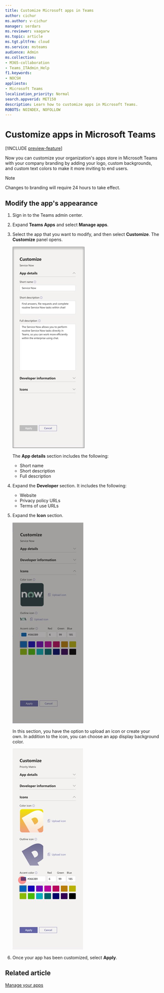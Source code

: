 ```yaml
---
title: Customize Microsoft apps in Teams
author: cichur
ms.author: v-cichur
manager: serdars
ms.reviewer: vaagarw
ms.topic: article
ms.tgt.pltfrm: cloud
ms.service: msteams
audience: Admin
ms.collection: 
- M365-collaboration
- Teams_ITAdmin_Help
f1.keywords:
- NOCSH
appliesto: 
- Microsoft Teams
localization_priority: Normal
search.appverid: MET150
description: Learn how to customize apps in Microsoft Teams. 
ROBOTS: NOINDEX, NOFOLLOW
---
```


# Customize apps in Microsoft Teams

[!INCLUDE [preview-feature](/includes/preview-feature.md)]

Now you can customize your organization's apps store in Microsoft Teams with your company branding by adding your logo, custom backgrounds, and custom text colors to make it more inviting to end users.

> [!Note]
> Changes to branding will require 24 hours to take effect.

## Modify the app's appearance

1. Sign in to the Teams admin center.
2. Expand **Teams Apps** and select **Manage apps**.
3. Select the app that you want to modify, and then select **Customize**.
   The **Customize** panel opens.

    ![Customize the app panel](media/customizePanel.png)

    The **App details** section includes the following:

    - Short name
    - Short description
    - Full description

4. Expand the **Developer** section. It includes the following:

   - Website
   - Privacy policy URLs
   - Terms of use URLs

5. Expand the **Icon** section.

    ![Customize the icon panel](media/customizeIconPanel.png)

    In this section, you have the option to upload an icon or create your own. In addition to the icon, you can choose an app display background color.

    ![Customize icon background and outline](media/iconColorChoosers.png)

6. Once your app has been customized, select **Apply**.

## Related article

[Manage your apps](customize-your-app-store.md)
